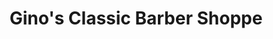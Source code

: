 ---
title: "Gino's Classic Barber Shoppe"
url: /atlanta/ginos-classic-barber-shoppe/
shop: hairdresser
---